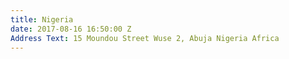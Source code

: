 ```yaml
---
title: Nigeria
date: 2017-08-16 16:50:00 Z
Address Text: 15 Moundou Street Wuse 2, Abuja Nigeria Africa
---
```


